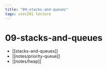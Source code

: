 ```yaml
---
title: "09-stacks-and-queues"
tags: cosc201 lecture
---
```


# 09-stacks-and-queues

- [[stacks-and-queues]]
- [[notes/priority-queue]]
- [[notes/heap]]